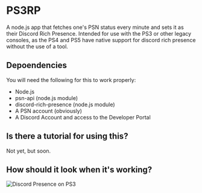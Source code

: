 # PS3RP
A node.js app that fetches one's PSN status every minute and sets it as their Discord Rich Presence. Intended for use with the PS3 or other legacy consoles, as the PS4 and PS5 have native support for discord rich presence without the use of a tool.

## Depoendencies
You will need the following for this to work properly:
- Node.js
- psn-api (node.js module)
- discord-rich-presence (node.js module)
- A PSN account (obviously)
- A Discord Account and access to the Developer Portal

## Is there a tutorial for using this?
Not yet, but soon.

## How should it look when it's working?
![Discord Presence on PS3](https://raw.githubusercontent.com/Kobun42/PS3RP/main/images/demo.png)
